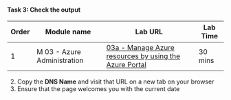 #### Task 3: Check the output

      
| Order | Module name | Lab URL | Lab Time |
| --- | ----------- |--- | ---- |
| 1 | M 03 - Azure Administration | [03a - Manage Azure resources by using the Azure Portal](https://microsoftlearning.github.io/AZ-104-MicrosoftAzureAdministrator/Instructions/Labs/LAB_03a-Manage_Azure_Resources_by_Using_the_Azure_Portal.html) | 30 mins|
    
    
2.  Copy the **DNS Name** and visit that URL on a new tab on your browser
3.  Ensure that the page welcomes you with the current date



